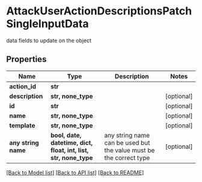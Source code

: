 # AttackUserActionDescriptionsPatchSingleInputData

data fields to update on the object

## Properties
Name | Type | Description | Notes
------------ | ------------- | ------------- | -------------
**action_id** | **str** |  | 
**description** | **str, none_type** |  | [optional] 
**id** | **str** |  | [optional] 
**name** | **str, none_type** |  | [optional] 
**template** | **str, none_type** |  | [optional] 
**any string name** | **bool, date, datetime, dict, float, int, list, str, none_type** | any string name can be used but the value must be the correct type | [optional]

[[Back to Model list]](../README.md#documentation-for-models) [[Back to API list]](../README.md#documentation-for-api-endpoints) [[Back to README]](../README.md)


